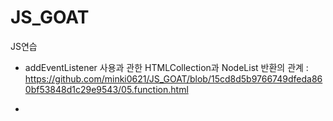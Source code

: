 # JS_GOAT
JS연습

* addEventListener 사용과 관한 HTMLCollection과 NodeList 반환의 관계 : https://github.com/minki0621/JS_GOAT/blob/15cd8d5b9766749dfeda860bf53848d1c29e9543/05.function.html
  
*  
